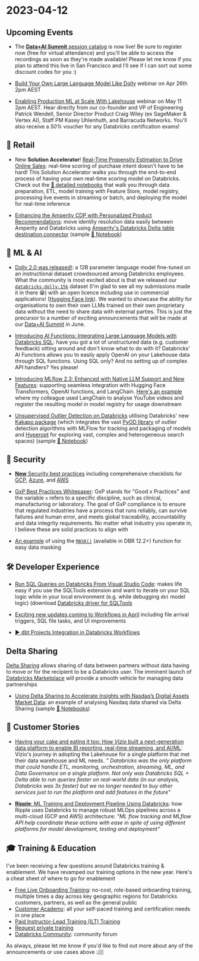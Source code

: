 # 2023-04-12

## Upcoming Events

- The [**Data+AI Summit** session catalog](https://register.dataaisummit.com/flow/db/dais2023/sessioncatalog23/page/sessioncatalog) is now live! Be sure to register now (free for virtual attendance) and you'll be able to access the recordings as soon as they're made available! Please let me know if you plan to attend this live in San Francisco and I'll see if I can sort out some discount codes for you :)

- [Build Your Own Large Language Model Like Dolly](https://www.databricks.com/resources/webinar/apj-build-your-own-large-language-model-dolly) webinar on Apr 26th 2pm AEST

- [Enabling Production ML at Scale With Lakehouse](https://pages.databricks.com/202305-APJ-VE-ML-with-Lakehouse_LP---APJ-ML-Ops-Event-11-May.html) webinar on May 11 2pm AEST. Hear directly from our co-founder and VP of Engineering Patrick Wendell, Senior Director Product Craig Wiley (ex SageMaker & Vertex AI), Staff PM Kasey Uhlenhuth, and Barracuda Networks. You'll also receive a *50%* voucher for any Databricks certification exams!

## 🛒 Retail

- New **Solution Accelerator**! [Real-Time Propensity Estimation to Drive Online Sales](https://www.databricks.com/blog/2023/03/21/using-real-time-propensity-estimation-drive-online-sales.html): real-time scoring of purchase intent doesn't have to be hard! This Solution Accelerator walks you through the end-to-end process of having your own real-time scoring model on Databricks. Check out the [📄 detailed notebooks](https://d1r5llqwmkrl74.cloudfront.net/notebooks/RCG/clickstream-analytics/index.html#clickstream-analytics_1.html) that walk you through data preparation, ETL, model training with Feature Store, model registry, processing live events in streaming or batch, and deploying the model for real-time inference

- [Enhancing the Amperity CDP with Personalized Product Recommendations](https://www.databricks.com/blog/2023/03/15/enhancing-amperity-cdp-personalized-product-recommendations.html): move identity resolution data easily between Amperity and Databricks using [Amperity's Databricks Delta table destination connector](https://docs.amperity.com/datagrid/destination_databricks_delta_table.html) (sample [📕 Notebook](https://d1r5llqwmkrl74.cloudfront.net/notebooks/RCG/amperity-cdp-rec/index.html#amperity-cdp-rec_1.html))

## 🧠 ML & AI

- [Dolly 2.0 was released!](https://www.databricks.com/blog/2023/04/12/dolly-first-open-commercially-viable-instruction-tuned-llm): a 12B parameter language model fine-tuned on an instructional dataset crowdsourced among Databricks employees. What the community is most excited about is that we released our [`databricks-dolly-15k`](https://github.com/databrickslabs/dolly/tree/master/data) dataset (I'm glad to see all my submissions made it in there 😁) with an open licence including use in commercial applications! ([Hugging Face link](https://huggingface.co/databricks)). We wanted to showcase the ability for organisations to own their own LLMs trained on their own proprietary data without the need to share data with external parties. This is just the precursor to a number of exciting announcements that will be made at our [Data+AI Summit](https://register.dataaisummit.com/flow/db/dais2023/sessioncatalog23/page/sessioncatalog) in June.

- [Introducing AI Functions: Integrating Large Language Models with Databricks SQL](https://www.databricks.com/blog/2023/04/18/introducing-ai-functions-integrating-large-language-models-databricks-sql.html): have you got a lot of unstructured data (e.g. customer feedback) sitting around and don't know what to do with it? Databricks' AI Functions allows you to easily apply OpenAI on your Lakehouse data through SQL functions. Using SQL only? And no setting up of complex API handlers? Yes please!

- [Introducing MLflow 2.3: Enhanced with Native LLM Support and New Features](https://www.databricks.com/blog/2023/04/18/introducing-mlflow-23-enhanced-native-llm-support-and-new-features.html): supporting seamless integration with Hugging Face Transformers, OpenAI functions, and LangChain. [Here's an example](https://dsmonk.medium.com/simplify-deep-discovery-using-a-i-for-your-videos-and-podcasts-using-databricks-langchain-661e22d10489) where my colleague used LangChain to analyse YouTube videos and register the resulting model in model registry for usage downstream

- [Unsupervised Outlier Detection on Databricks](https://www.databricks.com/blog/2023/03/13/unsupervised-outlier-detection-databricks.html) utilising Databricks' new [Kakapo package](https://pypi.org/project/databricks-kakapo/) (which integrates the vast [PyOD library](https://pyod.readthedocs.io/en/latest/) of outlier detection algorithms with MLFlow for tracking and packaging of models and [Hyperopt](http://hyperopt.github.io/hyperopt/) for exploring vast, complex and heterogeneous search spaces) (sample [📕 Notebook](https://d1r5llqwmkrl74.cloudfront.net/notebooks/PUB/rare-event-inspection/index.html))

## 🔐 Security

- [**New** Security best practices](https://www.databricks.com/blog/2023/03/30/security-best-practices-databricks-lakehouse-platform.html) including comprehensive checklists for [GCP](https://www.databricks.com/wp-content/uploads/2022/09/security-best-practices-databricks-on-gcp.pdf), [Azure](https://www.databricks.com/sites/default/files/2023-01/azure_databricks-security_best_practices_and_threat_model.pdf), and [AWS](https://www.databricks.com/wp-content/uploads/2022/09/security-best-practices-databricks-on-aws.pdf)

- [GxP Best Practices Whitepaper](https://www.databricks.com/trust/gxp): GxP stands for "Good x Practices" and the variable `x` refers to a specific discipline, such as clinical, manufacturing or laboratory. The goal of GxP compliance is to ensure that regulated industries have a process that runs reliably, can survive failures and human error, and meets global traceability, accountability and data integrity requirements. No matter what industry you operate in, I believe these are solid practices to align with

- [An example](https://systemweakness.com/simplified-data-masking-in-databricks-8649adb3f60f) of using the [`MASK()`](https://docs.databricks.com/sql/language-manual/functions/mask.html) (available in DBR 12.2+) function for easy data masking

## 🛠️ Developer Experience

- [Run SQL Queries on Databricks From Visual Studio Code](https://www.databricks.com/blog/2023/03/29/run-sql-queries-databricks-visual-studio-code.html): makes life easy if you use the SQLTools extension and want to iterate on your SQL logic while in your local environment (e.g. while debugging `dbt` model logic) (download [Databricks driver for SQLTools](https://marketplace.visualstudio.com/items?itemName=databricks.sqltools-databricks-driver)

- [Exciting new updates coming to Workflows in April](https://www.databricks.com/blog/2023/04/04/exciting-new-updates-coming-workflows-april.html) including file arrival triggers, SQL file tasks, and UI improvements

- [▶️ dbt Projects Integration in Databricks Workflows](https://www.youtube.com/watch?v=C4-FOpJzhKs)

## Delta Sharing

[Delta Sharing](https://docs.gcp.databricks.com/data-sharing/index.html) allows sharing of data between partners without data having to move or for the recipient to be a Databricks user. The imminent launch of [Databricks Marketplace](https://www.databricks.com/blog/2022/06/28/introducing-databricks-marketplace-an-open-marketplace-for-all-data-and-ai-assets.html) will provide a smooth vehicle for managing data partnerships

- [Using Delta Sharing to Accelerate Insights with Nasdaq’s Digital Assets Market Data](https://www.databricks.com/blog/2023/03/06/using-delta-sharing-accelerate-insights-nasdaqs-digital-assets-market-data.html): an example of analysing Nasdaq data shared via Delta Sharing (sample [📕 Notebooks](https://github.com/databricks-industry-solutions/nasdaq-crypto))

## 🥂 Customer Stories

- [Having your cake and eating it too: How *Vizio* built a next-generation data platform to enable BI reporting, real-time streaming, and AI/ML](https://medium.com/@parveen.jindal/having-your-cake-and-eating-it-too-how-vizio-built-a-next-generation-data-platform-to-enable-bi-4fc42c539543): Vizio's journey in adopting the Lakehouse for a single platform that met their data warehouse and ML needs. *" Databricks was the only platform that could handle ETL, monitoring, orchestration, streaming, ML, and Data Governance on a single platform. Not only was Databricks SQL + Delta able to run queries faster on real-world data (in our analysis, Databricks was 3x faster) but we no longer needed to buy other services just to run the platform and add features in the future"*

- [**Ripple**: ML Training and Deployment Pipeline Using Databricks](https://engineering.ripple.com/ml-training-and-deployment-pipeline-using-databricks/): how Ripple uses Databricks to manage robust MLOps pipelines across a multi-cloud (GCP and AWS) architecture: *"ML flow tracking and MLflow API help coordinate these actions with ease in spite of using different platforms for model development, testing and deployment"*

## 🎓 Training & Education

I've been receiving a few questions around Databricks training & enablement. We have revamped our training options in the new year. Here's a cheat sheet of where to go for enablement

- [Free Live Onboarding Training](https://files.training.databricks.com/static/ilt-sessions/onboarding/index.html): no-cost, role-based onboarding training, multiple times a day across key geographic regions for Databricks customers, partners, as well as the general public
- [Customer Academy](https://customer-academy.databricks.com/learn): all your self-paced training and certification needs in one place
- [Paid Instructor-Lead Training (ILT) Training](https://www.databricks.com/learn/training/schedule)
- [Request private training](https://www.databricks.com/learn/training/private-training-requests-form)
- [Databricks Community](https://community.databricks.com/s/): community forum

As always, please let me know if you'd like to find out more about any of the announcements or use cases above 👆🏽
